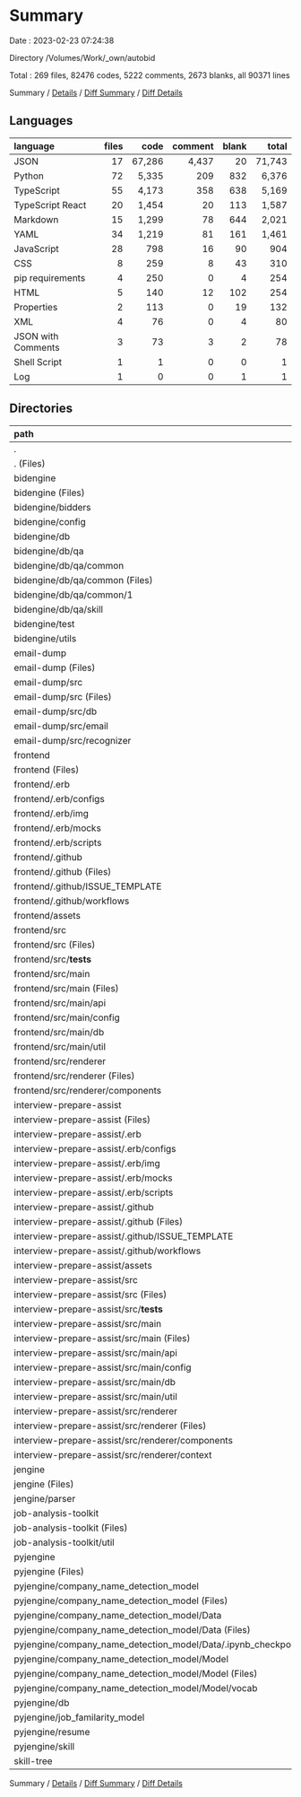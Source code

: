 # Summary

Date : 2023-02-23 07:24:38

Directory /Volumes/Work/_own/autobid

Total : 269 files,  82476 codes, 5222 comments, 2673 blanks, all 90371 lines

Summary / [Details](details.md) / [Diff Summary](diff.md) / [Diff Details](diff-details.md)

## Languages
| language | files | code | comment | blank | total |
| :--- | ---: | ---: | ---: | ---: | ---: |
| JSON | 17 | 67,286 | 4,437 | 20 | 71,743 |
| Python | 72 | 5,335 | 209 | 832 | 6,376 |
| TypeScript | 55 | 4,173 | 358 | 638 | 5,169 |
| TypeScript React | 20 | 1,454 | 20 | 113 | 1,587 |
| Markdown | 15 | 1,299 | 78 | 644 | 2,021 |
| YAML | 34 | 1,219 | 81 | 161 | 1,461 |
| JavaScript | 28 | 798 | 16 | 90 | 904 |
| CSS | 8 | 259 | 8 | 43 | 310 |
| pip requirements | 4 | 250 | 0 | 4 | 254 |
| HTML | 5 | 140 | 12 | 102 | 254 |
| Properties | 2 | 113 | 0 | 19 | 132 |
| XML | 4 | 76 | 0 | 4 | 80 |
| JSON with Comments | 3 | 73 | 3 | 2 | 78 |
| Shell Script | 1 | 1 | 0 | 0 | 1 |
| Log | 1 | 0 | 0 | 1 | 1 |

## Directories
| path | files | code | comment | blank | total |
| :--- | ---: | ---: | ---: | ---: | ---: |
| . | 269 | 82,476 | 5,222 | 2,673 | 90,371 |
| . (Files) | 2 | 250 | 0 | 8 | 258 |
| bidengine | 66 | 5,398 | 95 | 797 | 6,290 |
| bidengine (Files) | 19 | 1,070 | 34 | 153 | 1,257 |
| bidengine/bidders | 17 | 2,746 | 41 | 383 | 3,170 |
| bidengine/config | 1 | 14 | 0 | 4 | 18 |
| bidengine/db | 21 | 969 | 0 | 88 | 1,057 |
| bidengine/db/qa | 21 | 969 | 0 | 88 | 1,057 |
| bidengine/db/qa/common | 20 | 758 | 0 | 88 | 846 |
| bidengine/db/qa/common (Files) | 12 | 581 | 0 | 49 | 630 |
| bidengine/db/qa/common/1 | 8 | 177 | 0 | 39 | 216 |
| bidengine/db/qa/skill | 1 | 211 | 0 | 0 | 211 |
| bidengine/test | 2 | 104 | 11 | 99 | 214 |
| bidengine/utils | 6 | 495 | 9 | 70 | 574 |
| email-dump | 21 | 14,233 | 67 | 231 | 14,531 |
| email-dump (Files) | 9 | 13,073 | 5 | 50 | 13,128 |
| email-dump/src | 12 | 1,160 | 62 | 181 | 1,403 |
| email-dump/src (Files) | 5 | 147 | 16 | 22 | 185 |
| email-dump/src/db | 2 | 200 | 1 | 13 | 214 |
| email-dump/src/email | 3 | 250 | 9 | 30 | 289 |
| email-dump/src/recognizer | 2 | 563 | 36 | 116 | 715 |
| frontend | 66 | 19,884 | 302 | 705 | 20,891 |
| frontend (Files) | 8 | 16,417 | 24 | 255 | 16,696 |
| frontend/.erb | 20 | 706 | 99 | 128 | 933 |
| frontend/.erb/configs | 8 | 501 | 95 | 97 | 693 |
| frontend/.erb/img | 2 | 38 | 0 | 2 | 40 |
| frontend/.erb/mocks | 1 | 1 | 0 | 1 | 2 |
| frontend/.erb/scripts | 9 | 166 | 4 | 28 | 198 |
| frontend/.github | 9 | 148 | 79 | 63 | 290 |
| frontend/.github (Files) | 3 | 20 | 7 | 4 | 31 |
| frontend/.github/ISSUE_TEMPLATE | 3 | 36 | 39 | 29 | 104 |
| frontend/.github/workflows | 3 | 92 | 33 | 30 | 155 |
| frontend/assets | 1 | 26 | 0 | 8 | 34 |
| frontend/src | 28 | 2,587 | 100 | 251 | 2,938 |
| frontend/src (Files) | 1 | 81 | 0 | 2 | 83 |
| frontend/src/__tests__ | 1 | 8 | 0 | 2 | 10 |
| frontend/src/main | 12 | 1,310 | 84 | 164 | 1,558 |
| frontend/src/main (Files) | 5 | 389 | 21 | 45 | 455 |
| frontend/src/main/api | 4 | 690 | 55 | 93 | 838 |
| frontend/src/main/config | 1 | 6 | 0 | 4 | 10 |
| frontend/src/main/db | 1 | 221 | 8 | 20 | 249 |
| frontend/src/main/util | 1 | 4 | 0 | 2 | 6 |
| frontend/src/renderer | 14 | 1,188 | 16 | 83 | 1,287 |
| frontend/src/renderer (Files) | 5 | 51 | 6 | 9 | 66 |
| frontend/src/renderer/components | 9 | 1,137 | 10 | 74 | 1,221 |
| interview-prepare-assist | 63 | 18,559 | 236 | 600 | 19,395 |
| interview-prepare-assist (Files) | 8 | 16,555 | 24 | 255 | 16,834 |
| interview-prepare-assist/.erb | 20 | 706 | 99 | 128 | 933 |
| interview-prepare-assist/.erb/configs | 8 | 501 | 95 | 97 | 693 |
| interview-prepare-assist/.erb/img | 2 | 38 | 0 | 2 | 40 |
| interview-prepare-assist/.erb/mocks | 1 | 1 | 0 | 1 | 2 |
| interview-prepare-assist/.erb/scripts | 9 | 166 | 4 | 28 | 198 |
| interview-prepare-assist/.github | 9 | 148 | 79 | 63 | 290 |
| interview-prepare-assist/.github (Files) | 3 | 20 | 7 | 4 | 31 |
| interview-prepare-assist/.github/ISSUE_TEMPLATE | 3 | 36 | 39 | 29 | 104 |
| interview-prepare-assist/.github/workflows | 3 | 92 | 33 | 30 | 155 |
| interview-prepare-assist/assets | 1 | 26 | 0 | 8 | 34 |
| interview-prepare-assist/src | 25 | 1,124 | 34 | 146 | 1,304 |
| interview-prepare-assist/src (Files) | 1 | 75 | 0 | 2 | 77 |
| interview-prepare-assist/src/__tests__ | 1 | 8 | 0 | 2 | 10 |
| interview-prepare-assist/src/main | 7 | 472 | 22 | 65 | 559 |
| interview-prepare-assist/src/main (Files) | 3 | 160 | 15 | 31 | 206 |
| interview-prepare-assist/src/main/api | 1 | 83 | 0 | 12 | 95 |
| interview-prepare-assist/src/main/config | 1 | 5 | 0 | 3 | 8 |
| interview-prepare-assist/src/main/db | 1 | 219 | 7 | 17 | 243 |
| interview-prepare-assist/src/main/util | 1 | 5 | 0 | 2 | 7 |
| interview-prepare-assist/src/renderer | 16 | 569 | 12 | 77 | 658 |
| interview-prepare-assist/src/renderer (Files) | 5 | 71 | 6 | 10 | 87 |
| interview-prepare-assist/src/renderer/components | 10 | 495 | 6 | 65 | 566 |
| interview-prepare-assist/src/renderer/context | 1 | 3 | 0 | 2 | 5 |
| jengine | 7 | 396 | 2 | 37 | 435 |
| jengine (Files) | 2 | 134 | 0 | 10 | 144 |
| jengine/parser | 5 | 262 | 2 | 27 | 291 |
| job-analysis-toolkit | 9 | 231 | 13 | 51 | 295 |
| job-analysis-toolkit (Files) | 8 | 222 | 12 | 48 | 282 |
| job-analysis-toolkit/util | 1 | 9 | 1 | 3 | 13 |
| pyjengine | 32 | 23,415 | 4,498 | 217 | 28,130 |
| pyjengine (Files) | 6 | 133 | 2 | 21 | 156 |
| pyjengine/company_name_detection_model | 10 | 22,595 | 4,461 | 79 | 27,135 |
| pyjengine/company_name_detection_model (Files) | 3 | 203 | 66 | 56 | 325 |
| pyjengine/company_name_detection_model/Data | 3 | 18,173 | 4,395 | 3 | 22,571 |
| pyjengine/company_name_detection_model/Data (Files) | 2 | 17,606 | 4,395 | 2 | 22,003 |
| pyjengine/company_name_detection_model/Data/.ipynb_checkpoints | 1 | 567 | 0 | 1 | 568 |
| pyjengine/company_name_detection_model/Model | 4 | 4,219 | 0 | 20 | 4,239 |
| pyjengine/company_name_detection_model/Model (Files) | 2 | 142 | 0 | 20 | 162 |
| pyjengine/company_name_detection_model/Model/vocab | 2 | 4,077 | 0 | 0 | 4,077 |
| pyjengine/db | 1 | 6 | 0 | 1 | 7 |
| pyjengine/job_familarity_model | 4 | 203 | 16 | 43 | 262 |
| pyjengine/resume | 9 | 373 | 19 | 51 | 443 |
| pyjengine/skill | 2 | 105 | 0 | 22 | 127 |
| skill-tree | 3 | 110 | 9 | 27 | 146 |

Summary / [Details](details.md) / [Diff Summary](diff.md) / [Diff Details](diff-details.md)